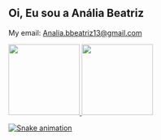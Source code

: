 ## Oi, Eu sou a Anália Beatriz
My email: Analia.bbeatriz13@gmail.com 

<div>
  <a href="https://github.com/analia-beatriz">
  <img height="140em" src="https://github-readme-stats.vercel.app/api?username=analia-beatriz&show_icons=true&theme=dracula&include_all_commits=true&count_private=true"/>
  <img height="140em" src="https://github-readme-stats.vercel.app/api/top-langs/?username=analia-beatriz&layout=compact&langs_count=7&theme=dracula"/>
</div>


  ![Snake animation](https://github.com/analia-beatriz/analia-beatriz/blob/output/github-contribution-grid-snake.svg)

  
  
 
  

  

  

